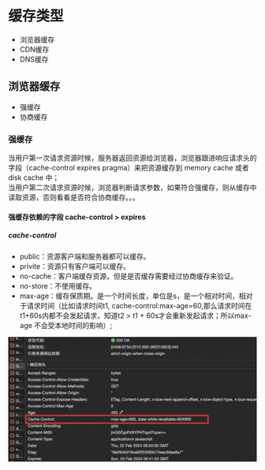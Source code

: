 # 缓存类型
- 浏览器缓存
- CDN缓存
- DNS缓存

## 浏览器缓存
- 强缓存
- 协商缓存

### 强缓存
当用户第一次请求资源时候，服务器返回资源给浏览器，浏览器跟进响应请求头的字段（cache-control expires pragma）来把资源缓存到 memory cache 或者disk cache 中；  
当用户第二次请求资源时候，浏览器判断请求参数，如果符合强缓存，则从缓存中读取资源，否则看看是否符合协商缓存。。。   
#### 强缓存依赖的字段 cache-control > expires
##### cache-control
 - public：资源客户端和服务器都可以缓存。
 - privite：资源只有客户端可以缓存。
 - no-cache：客户端缓存资源，但是是否缓存需要经过协商缓存来验证。
 - no-store：不使用缓存。
 - max-age：缓存保质期。是一个时间长度，单位是s，是一个相对时间，相对于请求时间（比如请求时间t1, cache-control:max-age=60,那么请求时间在t1+60s内都不会发起请求，知道t2 > t1 + 60s才会重新发起请求；所以max-age 不会受本地时间的影响）;

 ![这是图片](/img/cache-controlmax.png "Magic Gardens")